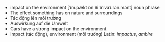 - impact on the environment	[ˈɪm.pækt ɒn ði ɪnˈvaɪ.rən.mənt]	noun phrase
- The effect something has on nature and surroundings
- Tác động lên môi trường
- Auswirkung auf die Umwelt
- Cars have a strong impact on the environment.
- impact (tác động), environment (môi trường)	Latin: *impactus*, *ambire*